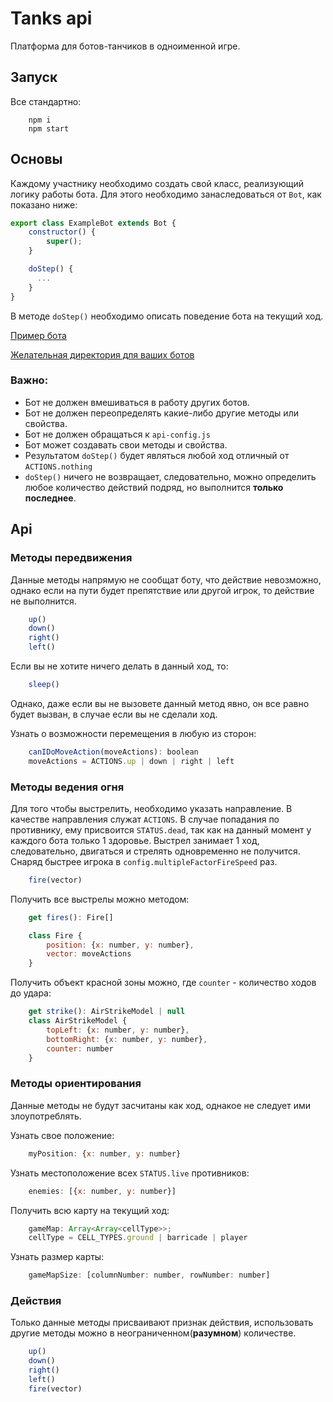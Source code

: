 # Tanks api
Платформа для ботов-танчиков в одноименной игре.

## Запуск
Все стандартно:
```
    npm i
    npm start
```

## Основы
Каждому участнику необходимо создать свой класс, реализующий логику работы бота.
Для этого необходимо занаследоваться от `Bot`, как показано ниже:
```javascript
export class ExampleBot extends Bot {
    constructor() {
        super();
    }

    doStep() {
      ...
    }
}
```

В методе `doStep()` необходимо описать поведение бота на текущий ход.

[Пример бота](https://github.com/IshIvan/tanks-api/blob/master/src/bots/example-bot.js)

[Желательная директория для ваших ботов](https://github.com/IshIvan/tanks-api/tree/master/src/bots)

### Важно:
* Бот не должен вмешиваться в работу других ботов.
* Бот не должен переопределять какие-либо другие методы или свойства.
* Бот не должен обращаться к `api-config.js`
* Бот может создавать свои методы и свойства.
* Результатом `doStep()` будет являться любой ход отличный от `ACTIONS.nothing`
* `doStep()` ничего не возвращает, следовательно, можно определить любое количество действий подряд, но выполнится **только последнее**.

## Api
### Методы передвижения
Данные методы напрямую не сообщат боту, что действие невозможно, однако если на пути будет препятствие или другой игрок, то действие не выполнится.
```javascript
    up()
    down()
    right()
    left()
```

Если вы не хотите ничего делать в данный ход, то:
```javascript
    sleep()
```
Однако, даже если вы не вызовете данный метод явно, он все равно будет вызван, в случае если вы не сделали ход.

Узнать о возможности перемещения в любую из сторон:
```javascript
    canIDoMoveAction(moveActions): boolean
    moveActions = ACTIONS.up | down | right | left
```

### Методы ведения огня
Для того чтобы выстрелить, необходимо указать направление. В качестве направления служат `ACTIONS`.
В случае попадания по противнику, ему присвоится `STATUS.dead`, так как на данный момент у каждого бота только 1 здоровье.
Выстрел занимает 1 ход, следовательно, двигаться и стрелять одновременно не получится.
Снаряд быстрее игрока в `config.multipleFactorFireSpeed` раз.
```javascript
    fire(vector)
```

Получить все выстрелы можно методом:
```javascript
    get fires(): Fire[]

    class Fire {
        position: {x: number, y: number},
        vector: moveActions
    }
```

Получить объект красной зоны можно, где `counter` - количество ходов до удара:
```javascript
    get strike(): AirStrikeModel | null
    class AirStrikeModel {
        topLeft: {x: number, y: number},
        bottomRight: {x: number, y: number},
        counter: number
    }
```

### Методы ориентирования
Данные методы не будут засчитаны как ход, однакое не следует ими злоупотреблять.

Узнать свое положение:
```javascript
    myPosition: {x: number, y: number}
```

Узнать местоположение всех `STATUS.live` противников:
```javascript
    enemies: [{x: number, y: number}]
```

Получить всю карту на текущий ход:
```javascript
    gameMap: Array<Array<cellType>>;
    cellType = CELL_TYPES.ground | barricade | player
```

Узнать размер карты:
```javascript
    gameMapSize: [columnNumber: number, rowNumber: number]
```

### Действия
Только данные методы присваивают признак действия, использовать другие методы можно в неограниченном(**разумном**) количестве.
```javascript
    up()
    down()
    right()
    left()
    fire(vector)
```